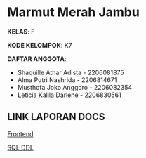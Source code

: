 # Marmut Merah Jambu

**KELAS**: F

**KODE KELOMPOK**: K7

**DAFTAR ANGGOTA**:
* Shaquille Athar Adista - 2206081875
* Alma Putri Nashrida - 2206814671
* Musthofa Joko Anggoro - 2206082354
* Leticia Kalila Darlene - 2206830561

## LINK LAPORAN DOCS

[Frontend](https://docs.google.com/document/d/1CRhaha3WEb1wrgtDZNTsBZL2Yo29mW0SYdUmjZurRGc/edit)

[SQL DDL](https://docs.google.com/document/d/1dDep_LcWmoOcpOCAYbU31NKmN1Df-CVlmneKLBDfpq0/edit)


